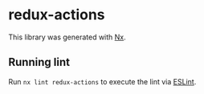 # redux-actions

This library was generated with [Nx](https://nx.dev).

## Running lint

Run `nx lint redux-actions` to execute the lint via [ESLint](https://eslint.org/).
